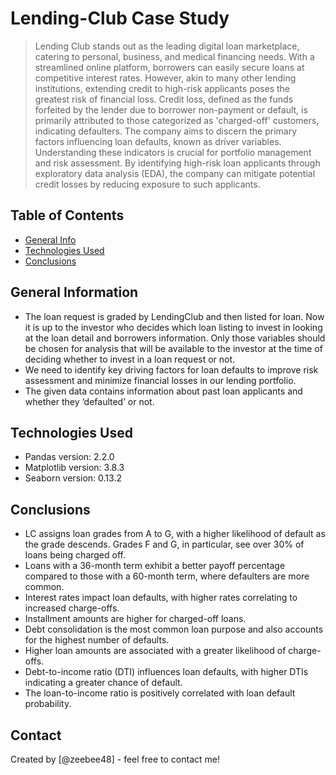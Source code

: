 # Lending-Club Case Study
> Lending Club stands out as the leading digital loan marketplace, catering to personal, business, and medical financing needs. With a streamlined online platform, borrowers can easily secure loans at competitive interest rates. However, akin to many other lending institutions, extending credit to high-risk applicants poses the greatest risk of financial loss. Credit loss, defined as the funds forfeited by the lender due to borrower non-payment or default, is primarily attributed to those categorized as 'charged-off' customers, indicating defaulters. The company aims to discern the primary factors influencing loan defaults, known as driver variables. Understanding these indicators is crucial for portfolio management and risk assessment. By identifying high-risk loan applicants through exploratory data analysis (EDA), the company can mitigate potential credit losses by reducing exposure to such applicants.



## Table of Contents
* [General Info](#general-information)
* [Technologies Used](#technologies-used)
* [Conclusions](#conclusions)

<!-- You can include any other section that is pertinent to your problem -->

## General Information
- The loan request is graded by LendingClub and then listed for loan. Now it is up to the investor who decides which loan listing to invest in looking at the loan detail and borrowers information. Only those variables should be chosen for analysis that will be available to the investor at the time of deciding whether to invest in a loan request or not.
- We need to identify key driving factors for loan defaults to improve risk assessment and minimize financial losses in our lending portfolio.
- The given data contains information about past loan applicants and whether they ‘defaulted’ or not. 

<!-- You don't have to answer all the questions - just the ones relevant to your project. -->

## Technologies Used
- Pandas version: 2.2.0
- Matplotlib version: 3.8.3
- Seaborn version: 0.13.2

<!-- As the libraries versions keep on changing, it is recommended to mention the version of library used in this project -->

## Conclusions
- LC assigns loan grades from A to G, with a higher likelihood of default as the grade descends. Grades F and G, in particular, see over 30% of loans being charged off.
- Loans with a 36-month term exhibit a better payoff percentage compared to those with a 60-month term, where defaulters are more common.
- Interest rates impact loan defaults, with higher rates correlating to increased charge-offs.
- Installment amounts are higher for charged-off loans.
- Debt consolidation is the most common loan purpose and also accounts for the highest number of defaults.
- Higher loan amounts are associated with a greater likelihood of charge-offs.
- Debt-to-income ratio (DTI) influences loan defaults, with higher DTIs indicating a greater chance of default.
- The loan-to-income ratio is positively correlated with loan default probability.

<!-- You don't have to answer all the questions - just the ones relevant to your project. -->

## Contact
Created by [@zeebee48] - feel free to contact me!


<!-- Optional -->
<!-- ## License -->
<!-- This project is open source and available under the [... License](). -->

<!-- You don't have to include all sections - just the one's relevant to your project -->
